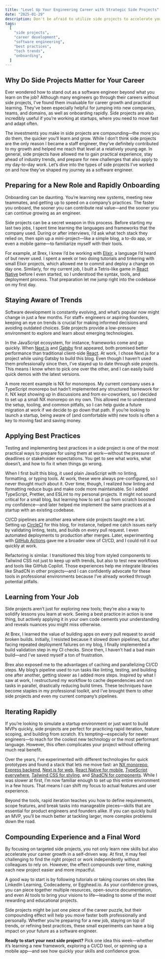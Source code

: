 ```yaml
---
title: "Level Up Your Engineering Career with Strategic Side Projects"
date: "2025-01-29"
description: Don't be afraid to utilize side projects to accelerate your career growth. This post explores how building personal projects can enhance your skills, accelerate onboarding, and keep you competitive in a fast-evolving industry. Side projects are a low-pressure environment to explore and learn about emerging technologies, to accelerate your future work and career growth.
tags:
  [
    "side projects",
    "career development",
    "software engineering",
    "best practices",
    "tech trends",
    "onboarding",
  ]
---
```


## Why Do Side Projects Matter for Your Career

Ever wondered how to stand out as a software engineer beyond what you learn on the job? Although many engineers go through their careers without side projects, I’ve found them invaluable for career growth and practical learning. They’ve been especially helpful for jumping into new companies, teams, and domains, as well as onboarding rapidly. Side projects are also incredibly useful if you’re working at startups, where you need to move fast and adapt often.

The investments you make in side projects are compounding—the more you do them, the quicker you’ll learn and grow. While I don’t think side projects are the only reason I became a staff engineer, they’ve definitely contributed to my growth and helped me reach that level at a relatively young age. In general, side projects have allowed me to gain practical experience, stay ahead of industry trends, and prepare for new challenges that also apply to my day-to-day work. Let’s dive into the types of side projects I’ve worked on and how they’ve shaped my journey as a software engineer.

## Preparing for a New Role and Rapidly Onboarding

Onboarding can be daunting. You’re learning new systems, meeting new teammates, and getting up to speed on a company’s practices. The faster you onboard, the sooner you can contribute real value—and the sooner you can continue growing as an engineer.

Side projects can be a secret weapon in this process. Before starting my last two jobs, I spent time learning the languages and frameworks that the company used. During or after interviews, I’d ask what tech stack they relied on, then spin up a mini-project—like a simple blog, a to-do app, or even a mobile game—to familiarize myself with their tools.

For example, at Brex, I knew I’d be working with [Elixir](https://elixir-lang.org/), a language I’d heard of but never used. I spent a week or two doing tutorials and tinkering with small Elixir projects, which allowed me to commit and deploy a change on day one. Similarly, for my current job, I built a Tetris-like game in [React Native](https://reactnative.dev/) before I even started, so I understood the syntax, tools, and deployment process. That preparation let me jump right into the codebase on my first day.

## Staying Aware of Trends

Software development is constantly evolving, and what’s popular now might change in just a few months. For staff+ engineers or aspiring founders, keeping an eye on trends is crucial for making informed decisions and avoiding outdated choices. Side projects provide a low-pressure environment to explore and learn about emerging technologies.

In the JavaScript ecosystem, for instance, frameworks come and go quickly. When [Next.js](https://nextjs.org/) and [Gatsby](https://www.gatsbyjs.com/) first appeared, both promised better performance than traditional client-side [React](https://reactjs.org/). At work, I chose Next.js for a project while using Gatsby to build this blog. Even though I haven’t used them professionally since then, I’ve stayed up to date through side projects. This means I know when to pick one over the other, and I can easily build quick demos with the latest versions.

A more recent example is NX for monorepos. My current company uses a TypeScript monorepo but hadn’t implemented any structured framework for it. NX kept showing up in discussions and from ex-coworkers, so I decided to set up a small NX monorepo on my own. This allowed me to understand the setup, tooling, and common pitfalls, so I can help guide a future migration at work if we decide to go down that path. If you’re looking to launch a startup, being aware of (and comfortable with) new tools is often a key to moving fast and saving money.

## Applying Best Practices

Testing and implementing best practices in a side project is one of the most practical ways to prepare for using them at work—without the pressure of deadlines or stakeholder expectations. You get to see what works, what doesn’t, and how to fix it when things go wrong.

When I first built this blog, it used plain JavaScript with no linting, formatting, or typing tools. At work, these were always pre-configured, so I never thought much about it. Over time, though, I realized how linting and formatting reduce bugs and make code more maintainable. So I added TypeScript, Prettier, and ESLint to my personal projects. It might not sound critical for a small blog, but learning how to set it up from scratch boosted my confidence—and later helped me implement the same practices at a startup with an existing codebase.

CI/CD pipelines are another area where side projects taught me a lot. Setting up [CircleCI](https://circleci.com/) for this blog, for instance, helped me catch issues early by validating linting, tests, and builds on every pull request. I even automated deployments to production after merges. Later, experimenting with [GitHub Actions](https://github.com/features/actions) gave me a broader view of CI/CD, and I could roll it out quickly at work.

Refactoring is similar. I transitioned this blog from styled components to Tailwind CSS not just to keep up with trends, but also to test new workflows and tools like GitHub Copilot. Those experiences help me integrate libraries like ShadCN in other projects—and I can confidently advocate for these tools in professional environments because I’ve already worked through potential pitfalls.

## Learning from Your Job

Side projects aren’t just for exploring new tools; they’re also a way to solidify lessons you learn at work. Seeing a best practice in action is one thing, but actively applying it in your own code cements your understanding and reveals nuances you might miss otherwise.

At Brex, I learned the value of building apps on every pull request to avoid broken builds. Initially, I resisted because it slowed down pipelines, but after facing repeated deployment failures on my blog, I finally implemented a build validation step in my CI checks. Since then, I haven’t had a bad main build—and I’ve saved myself a ton of frustration.

Brex also exposed me to the advantages of caching and parallelizing CI/CD steps. My blog’s pipeline used to run tasks like linting, testing, and building one after another, getting slower as I added more steps. Inspired by what I saw at work, I restructured my workflow to cache dependencies and run tasks in parallel, drastically reducing build times. These techniques have become staples in my professional toolkit, and I’ve brought them to other side projects and even my current company’s pipelines.

## Iterating Rapidly

If you’re looking to simulate a startup environment or just want to build MVPs quickly, side projects are perfect for practicing rapid iteration, feature scoping, and building from scratch. It’s tempting—especially for newer engineers—to reach for the coolest new technology or the most performant language. However, this often complicates your project without offering much real benefit.

Over the years, I’ve experimented with different technologies for quick prototypes and found a stack that lets me move fast: an [NX monorepo](https://nx.dev/), [Express backend](https://expressjs.com/), [Next.js for web](https://nextjs.org/), [React Native for mobile](https://reactnative.dev/), [TypeScript everywhere](https://www.typescriptlang.org/), [Tailwind CSS for styling](https://tailwindcss.com/), and [ShadCN for components](https://ui.shadcn.com/). While I was slower at first, I’m now familiar enough to set up this entire environment in a few hours. That means I can shift my focus to actual features and user experience.

Beyond the tools, rapid iteration teaches you how to define requirements, scope features, and break tasks into manageable pieces—skills that are essential for product engineers and founders alike. If you can quickly build an MVP, you’ll be much better at tackling larger, more complex problems down the road.

## Compounding Experience and a Final Word

By focusing on targeted side projects, you not only learn new skills but also accelerate your career growth in a self-driven way. At first, it may feel challenging to find the right project or work independently without colleagues to rely on. However, the effect compounds over time, making each new project easier and more impactful.

A good way to start is by following tutorials or taking courses on sites like LinkedIn Learning, Codecademy, or Egghead.io. As your confidence grows, you can piece together multiple resources, open-source documentation, and even AI tools to bring your visions to life—leading to some of the most rewarding and educational projects.

Side projects might be just one piece of the career puzzle, but their compounding effect will help you move faster both professionally and personally. Whether you’re preparing for a new job, staying on top of trends, or refining best practices, these small experiments can have a big impact on your future as a software engineer.

**Ready to start your next side project?** Pick one idea this week—whether it’s learning a new framework, exploring a CI/CD tool, or spinning up a mobile app—and see how quickly your skills and confidence grow.
